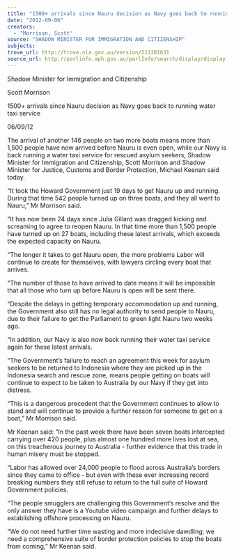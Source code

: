 ```yaml
---
title: "1500+ arrivals since Nauru decision as Navy goes back to running water taxi service"
date: "2012-09-06"
creators:
  - "Morrison, Scott"
source: "SHADOW MINISTER FOR IMMIGRATION AND CITIZENSHIP"
subjects:
trove_url: http://trove.nla.gov.au/version/211381631
source_url: http://parlinfo.aph.gov.au/parlInfo/search/display/display.w3p;query=Id%3A%22media/pressrel/1899496%22
---
```


 Shadow Minister for Immigration and Citizenship   

 Scott Morrison   

 1500+ arrivals since Nauru decision as Navy goes back to running  water taxi service   

 06/09/12    

 The arrival of another 146 people on two more boats means more than 1,500 people  have now arrived before Nauru is even open, while our Navy is back running a water  taxi service for rescued asylum seekers, Shadow Minister for Immigration and  Citizenship, Scott Morrison and Shadow Minister for Justice, Customs and Border  Protection, Michael Keenan said today.    

 “It took the Howard Government just 19 days to get Nauru up and running. During  that time 542 people turned up on three boats, and they all went to Nauru,” Mr  Morrison said.    

 “It has now been 24 days since Julia Gillard was dragged kicking and screaming to  agree to reopen Nauru.  In that time more than 1,500 people have turned up on 27  boats, including these latest arrivals, which exceeds the expected capacity on Nauru.     

 “The longer it takes to get Nauru open, the more problems Labor will continue to  create for themselves, with lawyers circling every boat that arrives.    

 “The number of those to have arrived to date means it will be impossible that all  those who turn up before Nauru is open will be sent there.      

 “Despite the delays in getting temporary accommodation up and running, the  Government also still has no legal authority to send people to Nauru, due to their  failure to get the Parliament to green light Nauru two weeks ago.    

 “In addition, our Navy is also now back running their water taxi service again for  these latest arrivals.      

 “The Government’s failure to reach an agreement this week for asylum seekers to be  returned to Indonesia where they are picked up in the Indonesia search and rescue  zone,  means people getting on boats will continue to expect to be taken to Australia  by our Navy if they get into distress.     

 “This is a dangerous precedent that the Government continues to allow to stand and  will continue to provide a further reason for someone to get on a boat,” Mr Morrison  said.    

 Mr Keenan said: “In the past week there have been seven boats intercepted carrying  over 420 people, plus almost one hundred more lives lost at sea, on this treacherous  journey to Australia - further evidence that this trade in human misery must be  stopped. 

 

 “Labor has allowed over 24,000 people to flood across Australia’s borders since they  came to office - but even with these ever increasing record breaking numbers they  still refuse to return to the full suite of Howard Government policies.    

 “The people smugglers are challenging this Government’s resolve and the only  answer they have is a Youtube video campaign and further delays to establishing  offshore processing on Nauru.    

 “We do not need further time wasting and more indecisive dawdling; we need a  comprehensive suite of border protection policies to stop the boats from coming,” Mr  Keenan said. 

